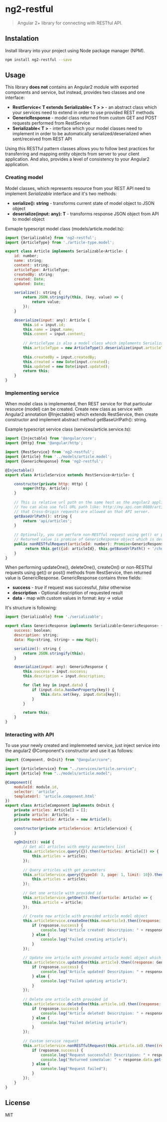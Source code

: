 # ng2-restful
> Angular 2+ library for connecting with RESTful API.

## Instalation
Install library into your project using Node package manager (NPM).

``` sh
npm install ng2-restful --save
```

## Usage
This library **does not** contains an Angular2 module with exported components and service, but instead, provides two classes and one interface:
* **RestService< T extends Serializable< T > >** - an abstract class which your services need to extend in order to use provided REST methods
* **GenericResponse** - model class returned from custom GET and POST requests performed from RestService
* **Serializable< T >** - interface which your model classes need to implement in order to be automatically serialized/deserialized when sent/received from REST API

Using this RESTful pattern classes allows you to follow best practices for transferring and mapping entity objects from server to your client application. 
And also, provides a level of consistency to your Angular2 application.

### Creating model
Model classes, which represents resource from your REST API need to implement _Serializable_ interface and it's two methods:
* **serialize(): string** - transforms current state of model object to JSON object
* **deserialize(input: any): T** - transforms response JSON object from API to model object

Exmaple typescript model class (models/article.model.ts):
``` javascript
import {Serializable} from 'ng2-restful';
import {ArticleType} from './article-type.model';

export class Article implements Serializable<Article> {
    id: number;
    name: string;
    content: string;
    articleType: ArticleType;
    createdBy: string;
    created: Date;
    updated: Date;

    serialize(): string {
        return JSON.stringify(this, (key, value) => {
            return value;
        });
    }

    deserialize(input: any): Article {
        this.id = input.id;
        this.name = input.name;
        this.conent = input.content;
        
        // ArticleType is also a model class which implements Serializable<T>
        this.articleType = new ArticleType().deserialize(input.articleType);
        
        this.createdBy = input.createdBy;
        this.created = new Date(input.created);
        this.updated = new Date(input.updated);
        return this;
    }
}
```

### Implementing service
When model class is implemented, then REST service for that particular resource (model) can be created. 
Create new class as service with Angular2 annotation @Injectable() which extends RestService, then create constructor 
and implement abstract method getBaseUrlPath(): string.

Example typescript service class (services/article.service.ts):
``` javascript
import {Injectable} from '@angular/core';
import {Http} from '@angular/http';

import {RestService} from 'ng2-restful';
import {Article} from '../models/article.model';
import {GenericResponse} from 'ng2-restful';

@Injectable()
export class ArticleService extends RestService<Article> {

    constructor(private http: Http) {
        super(http, Article);
    }
    
    // This is relative url path on the same host as the angular2 application is served.
    // You can also use full URL path like: http://my.api.com:8080/articles , just make sure
    // that Cross-Origin requests are allowed on that API server.
    getBaseUrlPath(): string {
        return 'api/articles'; 
    }
    
    // Optionally, you can perform non-RESTful request using get() or post() methods
    // Returned value is promise of GenericResponse object which is described below.
    public nonRESTfulRequest(articleId: number): Promise<GenericResponse> {
         return this.get({id: articleId}, this.getBaseUrlPath() + '/check/article');
    }
}
```

When performing updateOne(), deleteOne(), createOn() or non-RESTful requests using get() or post() methods from RestService, then returned value is GenericResponse.
GenericResponse contains three fields:
* **success** - _true_ if request was successful, _false_ otherwise
* **description** - Optional description of requested result
* **data** - map with custom values in format: _key -> value_

It's structure is following:
``` javascript
import {Serializable} from './serializable';

export class GenericResponse implements Serializable<GenericResponse> {
    success: boolean;
    description: string;
    data: Map<string, string> = new Map();

    serialize(): string {
        return JSON.stringify(this);
    }

    deserialize(input: any): GenericResponse {
        this.success = input.success;
        this.description = input.description;

        for (let key in input.data) {
            if (input.data.hasOwnProperty(key)) {
                this.data.set(key, input.data[key]);
            }
        }

        return this;
    }
}
```

### Interacting with API
To use your newly created and implemneted service, just inject service into the angular2 @Component's constructor 
and use it as follows:
``` javascript
import {Component, OnInit} from "@angular/core";

import {ArticleService} from "../services/article.service";
import {Article} from "../models/article.model";

@Component({
    moduleId: module.id,
    selector: 'article',
    templateUrl: 'article.component.html'
})
export class ArticleComponent implements OnInit {
    private articles: Article[] = [];
    private article: Article;
    private newArticle: Article = new Article();

    constructor(private articleService: ArticleService) {
    }
    
    ngOnInit(): void {
        // Get all articles with empty parameters list
        this.articleService.query({}).then((articles: Article[]) => {
            this.articles = articles;
        });
        
        // Query articles with get parameters
        this.articleService.query({typeId: 3, page: 1, limit: 10}).then((articles: Article[]) => {
            this.articles = articles;
        });
        
        // Get one article with provided id
        this.articleService.getOne(5).then((article: Article) => {
            this.article = article;
        });
        
        // Create new article with provided article model object
        this.articleService.createOne(this.newArticle).then((response: GenericResponse) => {
            if (repsonse.success) {
                console.log("Article created! Descritpion: " + response.description);
            } else {
                console.log("Failed creating article");
            }
        });
        
        // Update one article with provided article model object which must have id
        this.articleService.updateOne(this.article).then((response: GenericResponse) => {
            if (repsonse.success) {
                console.log("Article updated! Descritpion: " + response.description);
            } else {
                console.log("Failed updating article");
            }
        });
        
        // Delete one article with provided id
        this.articleService.deleteOne(this.article.id).then((response: GenericResponse) => {
            if (repsonse.success) {
                console.log("Article deleted! Descritpion: " + response.description);
            } else {
                console.log("Failed deleting article");
            }
        });
        
        // Custom service request
        this.articleService.nonRESTfulRequest(this.article.id).then((response: GenericResponse) => {
            if (repsonse.success) {
                console.log("Request successful! Descritpion: " + response.description);
                console.log("Returned someValue: " + response.data.get('someValue')):
            } else {
                console.log("Request failed");
            }
        });
    }
}
```

License
- 
MIT